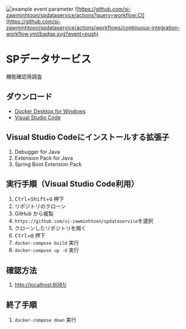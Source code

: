 ![example event parameter](https://github.com/github/docs/actions/workflows/main.yml/badge.svg?event=push)
![https://github.com/si-zawminhtoon/spdataservice/actions?query=workflow:CI](https://github.com/si-zawminhtoon/spdataservice/actions/workflows/continuous-integration-workflow.yml/badge.svg?event=push)

# SPデータサービス
機能確認用調査

## ダウンロード
- [Docker Desktop for Windows](https://docs.docker.com/desktop/install/windows-install/)
- [Visual Studio Code](https://azure.microsoft.com/ja-jp/products/visual-studio-code)

## Visual Studio Codeにインストールする拡張子
1. Debugger for Java
1. Extension Pack for Java
1. Spring Boot Extension Pack

## 実行手順（Visual Studio Code利用）
1. <kbd>Ctrl</kbd>+<kbd>Shift</kbd>+<kbd>G</kbd> 押下
1. リポジトリのクローン
1. GitHub から複製
1. `https://github.com/si-zawminhtoon/spdataservice`を選択
1. クローンしたリポジトリを開く
1. <kbd>Ctrl</kbd>+<kbd>@</kbd> 押下
1. `docker-compose build` 実行
1. `docker-compose up -d` 実行

## 確認方法
1. [http://localhost:8081/](http://localhost:8081/)

## 終了手順
1. `docker-compose down` 実行